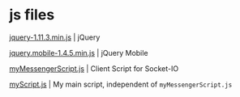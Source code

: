 # js files

[jquery-1.11.3.min.js](/myAssets/js/jquery-1.11.3.min.js) | jQuery


[jquery.mobile-1.4.5.min.js](/myAssets/js/jquery.mobile-1.4.5.min.js) | jQuery Mobile


[myMessengerScript.js](/myAssets/js/myMessengerScript.js) | Client Script for Socket-IO


[myScript.js](/myAssets/js/myScript.js) | My main script, independent of ```myMessengerScript.js```

